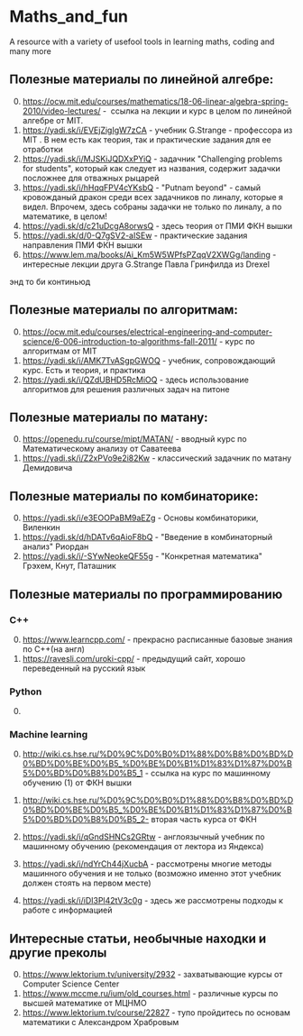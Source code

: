 # Maths_and_fun
A resource with a variety of usefool tools in learning maths, coding and many more

## Полезные материалы по линейной алгебре:

0. https://ocw.mit.edu/courses/mathematics/18-06-linear-algebra-spring-2010/video-lectures/ -  ссылка на лекции и курс в целом
по линейной алгебре от MIT.
1. https://yadi.sk/i/EVEjZigIgW7zCA - учебник G.Strange - профессора из MIT .
В нем есть как теория, так и практические задания для ее отработки
2. https://yadi.sk/i/MJSKiJQDXxPYiQ - задачник "Challenging problems for students", который
как следует из названия, содержит задачки посложнее для отважных рыцарей
3. https://yadi.sk/i/hHqqFPV4cYKsbQ - "Putnam beyond" - самый кровожданый дракон среди всех
задачников по линалу, которые я видел. Впрочем, здесь собраны задачки не только по линалу,
а по математике, в целом!
4. https://yadi.sk/d/c21uDcgA8orwsQ - здесь теория от ПМИ ФКН вышки
5. https://yadi.sk/d/0-Q7gSV2-aISEw - практические задания направления ПМИ ФКН вышки
6. https://www.lem.ma/books/Ai_Km5W5WPfsPZqqV2XWGg/landing - интересные лекции друга G.Strange Павла Гринфилда из Drexel

энд то би континьюд


## Полезные материалы по алгоритмам:

 0. https://ocw.mit.edu/courses/electrical-engineering-and-computer-science/6-006-introduction-to-algorithms-fall-2011/ -
 курс по алгоритмам от MIT
 1. https://yadi.sk/i/AMK7TvASgpGWOQ - учебник, сопровождающий курс. Есть и теория, и практика
 2. https://yadi.sk/i/QZdUBHD5RcMiOQ - здесь использование алгоритмов для решения различных задач на питоне


## Полезные материалы по матану:

0. https://openedu.ru/course/mipt/MATAN/ - вводный курс по Математическому анализу от Саватеева
1. https://yadi.sk/i/Z2xPVo9e2i82Kw - классический задачник по матану Демидовича


## Полезные материалы по комбинаторике:

0. https://yadi.sk/i/e3EOOPaBM9aEZg - Основы комбинаторики, Виленкин
1. https://yadi.sk/d/hDATv6qAioF8bQ - "Введение в комбинаторный анализ" Риордан
2. https://yadi.sk/i/-SYwNeokeQF55g - "Конкретная математика" Грэхем, Кнут, Паташник


## Полезные материалы по программированию

### С++
0. https://www.learncpp.com/ - прекрасно расписанные базовые знания по C++(на англ)
1. https://ravesli.com/uroki-cpp/ - предыдущий сайт, хорошо переведенный на русский язык

### Python
0.

### Machine learning

0. http://wiki.cs.hse.ru/%D0%9C%D0%B0%D1%88%D0%B8%D0%BD%D0%BD%D0%BE%D0%B5_%D0%BE%D0%B1%D1%83%D1%87%D0%B5%D0%BD%D0%B8%D0%B5_1 - ссылка на курс по машинному обучению (1) от ФКН вышки

1. http://wiki.cs.hse.ru/%D0%9C%D0%B0%D1%88%D0%B8%D0%BD%D0%BD%D0%BE%D0%B5_%D0%BE%D0%B1%D1%83%D1%87%D0%B5%D0%BD%D0%B8%D0%B5_2- вторая часть курса от ФКН
2. https://yadi.sk/i/qGndSHNCs2GRtw - англоязычный учебник по машинному обучению (рекомендация от лектора из Яндекса)
3. https://yadi.sk/i/ndYrCh44jXucbA - рассмотрены многие методы машинного обучения и не только (возможно именно этот учебник должен стоять на первом месте)
4. https://yadi.sk/i/iDI3Pl42tV3c0g - здесь же рассмотрены подходы к работе с информацией

## Интересные статьи, необычные находки и другие преколы

0. https://www.lektorium.tv/university/2932 - захватывающие курсы от Computer Science Center
1. https://www.mccme.ru/ium/old_courses.html - различные курсы по высшей математике от МЦНМО
2. https://www.lektorium.tv/course/22827 - тупо пройдитесь по основам математики с Александром Храбровым
